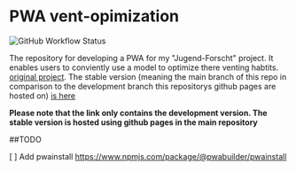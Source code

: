# PWA vent-opimization
![GitHub Workflow Status](https://img.shields.io/github/actions/workflow/status/HrGaertner/pwa-vent-optimization/deploy.yaml?label=Develpment%20Version&style=for-the-badge)

The repository for developing a PWA for my "Jugend-Forscht" project. It enables users to conviently use a model to optimize there venting habtits. [original project](https://github.com/HrGaertner/vent-optimization). The stable version (meaning the main branch of this repo in comparison to the development branch this repositorys github pages are hosted on) [is here](https://hrgaertner.github.io/vent-optimization)

**Please note that the link only contains the development version. The stable version is hosted using github pages in the main repository**

##TODO

[ ] Add pwainstall https://www.npmjs.com/package/@pwabuilder/pwainstall
